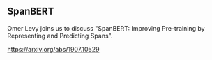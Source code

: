 ## SpanBERT

 Omer Levy joins us to discuss "SpanBERT: Improving Pre-training by Representing and Predicting Spans".

 <a href= "https://arxiv.org/abs/1907.10529">https://arxiv.org/abs/1907.10529</a>
